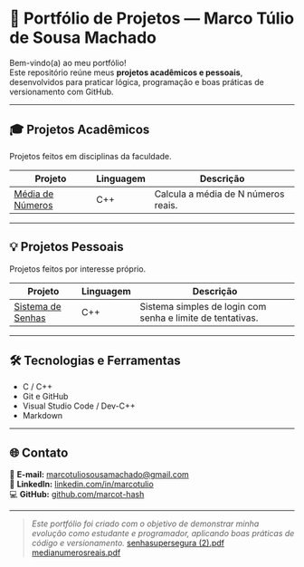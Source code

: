 # 💼 Portfólio de Projetos — Marco Túlio de Sousa Machado

Bem-vindo(a) ao meu portfólio!  
Este repositório reúne meus **projetos acadêmicos e pessoais**, desenvolvidos para praticar lógica, programação e boas práticas de versionamento com GitHub.

---

## 🎓 Projetos Acadêmicos
Projetos feitos em disciplinas da faculdade.

| Projeto | Linguagem | Descrição |
|----------|------------|------------|
| [Média de Números](https://github.com/user-attachments/files/22991886/medianumerosreais.pdf) | C++ | Calcula a média de N números reais. |

---

## 💡 Projetos Pessoais
Projetos feitos por interesse próprio.

| Projeto | Linguagem | Descrição |
|----------|------------|------------|
| [Sistema de Senhas](https://github.com/user-attachments/files/22991885/senhasupersegura.2.pdf) | C++ | Sistema simples de login com senha e limite de tentativas. |

---

## 🛠️ Tecnologias e Ferramentas
- C / C++
- Git e GitHub
- Visual Studio Code / Dev-C++
- Markdown

---

## 🌐 Contato
📧 **E-mail:** marcotuliosousamachado@gmail.com  
🔗 **LinkedIn:** [linkedin.com/in/marcotulio](https://www.linkedin.com/feed/?trk=onboarding-landing)  
💻 **GitHub:** [github.com/marcot-hash](https://github.com/marcot-hash)

---

> *Este portfólio foi criado com o objetivo de demonstrar minha evolução como estudante e programador, aplicando boas práticas de código e versionamento.*
[senhasupersegura (2).pdf](https://github.com/user-attachments/files/22991885/senhasupersegura.2.pdf)
[medianumerosreais.pdf](https://github.com/user-attachments/files/22991886/medianumerosreais.pdf)
